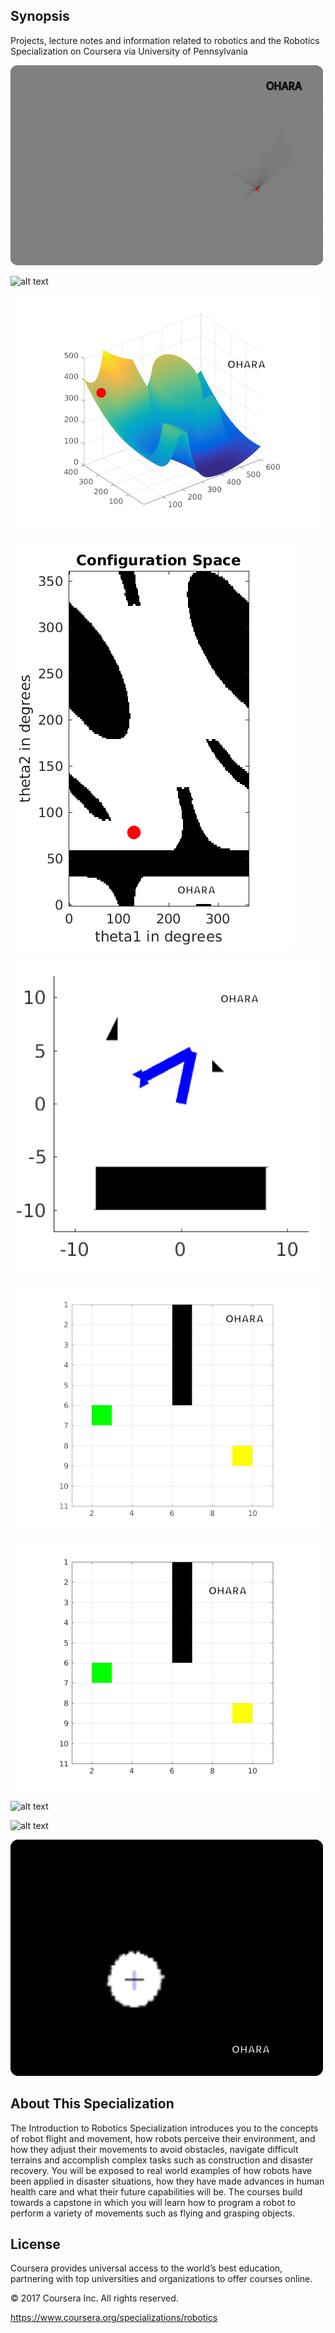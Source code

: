 ## Synopsis

Projects, lecture notes and information related to robotics and the Robotics Specialization on Coursera via University of Pennsylvania

![](https://github.com/Ohara124c41/Robotics-Specialization/blob/master/Estimation-Learning/Projects/Search_Agents.gif)

![alt text](https://github.com/Ohara124c41/Robotics-Specialization/blob/master/Estimation-Learning/Projects/aerial_robo_ex.gif?raw=true)


![alt text](https://github.com/Ohara124c41/Robotics-Specialization/blob/master/Estimation-Learning/Projects/Kinematics01.gif?raw=true)

![alt text](https://github.com/Ohara124c41/Robotics-Specialization/blob/master/Estimation-Learning/Projects/config_space_ex01.gif?raw=true)

![alt text](https://github.com/Ohara124c41/Robotics-Specialization/blob/master/Estimation-Learning/Projects/config_space_ex02.gif?raw=true)

![alt text](https://github.com/Ohara124c41/Robotics-Specialization/blob/master/Estimation-Learning/Projects/A_star_algo.gif?raw=true)

![alt text](https://github.com/Ohara124c41/Robotics-Specialization/blob/master/Estimation-Learning/Projects/grass_fire_algo.gif?raw=true)



![alt text](https://github.com/Ohara124c41/Robotics-Specialization/blob/master/Estimation-Learning/Projects/vert_hopper_1.gif)

![alt text](https://github.com/Ohara124c41/Robotics-Specialization/blob/master/Estimation-Learning/Projects/vert_hopper_2.gif)

![alt text](https://github.com/Ohara124c41/Robotics-Specialization/blob/master/Estimation-Learning/Projects/collision_ex.gif?raw=true)


## About This Specialization

The Introduction to Robotics Specialization introduces you to the concepts of robot flight and movement, how robots perceive their environment, and how they adjust their movements to avoid obstacles, navigate difficult terrains and accomplish complex tasks such as construction and disaster recovery. You will be exposed to real world examples of how robots have been applied in disaster situations, how they have made advances in human health care and what their future capabilities will be. The courses build towards a capstone in which you will learn how to program a robot to perform a variety of movements such as flying and grasping objects.




## License

Coursera provides universal access to the world’s best education, partnering with top universities and organizations to offer courses online.

© 2017 Coursera Inc. All rights reserved.

https://www.coursera.org/specializations/robotics 
